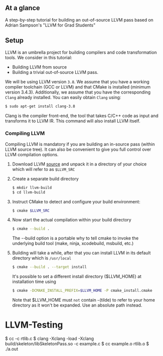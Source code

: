 ## At a glance
A step-by-step tutorial for building an out-of-source LLVM pass based on Adrian Sampson's "LLVM for Grad Students"

## Setup

LLVM is an umbrella project for building compilers
and code transformation tools. We consider in this tutorial:
- Building LLVM from source
- Building a trivial out-of-source LLVM pass.

We will be using LLVM version `3.8`. We assume that you have a working compiler toolchain (GCC or LLVM) and that CMake is installed (minimum version 3.4.3). Additionally, we assume that you have the corresponding `Clang` already installed. You can easily obtain `Clang` using:

```bash
$ sudo apt-get install clang-3.8
```
Clang is the compiler front-end, the tool that takes C/C++ code as input and
transforms it to LLVM IR. This command will also install LLVM itself.



### Compiling LLVM
Compiling LLVM is mandatory if you are building an in-source pass (within LLVM source tree). It can also be convenient to give you full control over LLVM compilation options.

1.  Download LLVM [source](http://llvm.org/releases/)
and unpack it in a directory of your choice which will refer to as `$LLVM_SRC`

2. Create a separate build directory
    ```bash
    $ mkdir llvm-build
    $ cd llvm-build
    ```
3. Instruct CMake to detect and configure your build environment:

    ```bash
    $ cmake $LLVM_SRC
    ```
4. Now start the actual compilation within your build directory

    ```bash
    $ cmake --build .
    ```
    The --build option is a portable why to tell cmake to invoke the underlying
    build tool (make, ninja, xcodebuild, msbuild, etc.)

5. Building will take a while, after that you can install LLVM in its default directory
    which is `/usr/local`
    ```bash
    $ cmake --build . --target install
    ```
    It's possible to set a different install directory ($LLVM_HOME) at installation
    time using
    ```bash
    $ cmake -DCMAKE_INSTALL_PREFIX=$LLVM_HOME -P cmake_install.cmake
    ```
    Note that $LLVM_HOME must `not` contain `~`(tilde) to refer to your home directory as
    it won't be expanded. Use an absolute path instead.

# LLVM-Testing
$ cc -c rtlib.c
$ clang -Xclang -load -Xclang build/skeleton/libSkeletonPass.so -c example.c
$ cc example.o rtlib.o
$ ./a.out